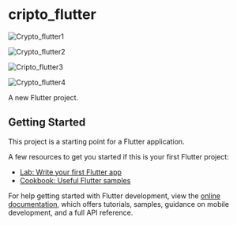 # cripto_flutter

![Crypto_flutter1](https://user-images.githubusercontent.com/62777613/227798607-385b3f49-2915-4bb2-a47a-04dab953430d.PNG)

![Crypto_flutter2](https://user-images.githubusercontent.com/62777613/227798613-6cc258f9-a498-46f9-9ab2-14a15c096193.PNG)

![Cripto_flutter3](https://user-images.githubusercontent.com/62777613/227798620-2bb83934-514d-4cd8-99df-98297ced1d09.PNG)

![Crypto_flutter4](https://user-images.githubusercontent.com/62777613/227798624-ca008462-56ed-4ee0-8dc6-b7b441d9ec40.PNG)

A new Flutter project.

## Getting Started

This project is a starting point for a Flutter application.

A few resources to get you started if this is your first Flutter project:

- [Lab: Write your first Flutter app](https://docs.flutter.dev/get-started/codelab)
- [Cookbook: Useful Flutter samples](https://docs.flutter.dev/cookbook)

For help getting started with Flutter development, view the
[online documentation](https://docs.flutter.dev/), which offers tutorials,
samples, guidance on mobile development, and a full API reference.
